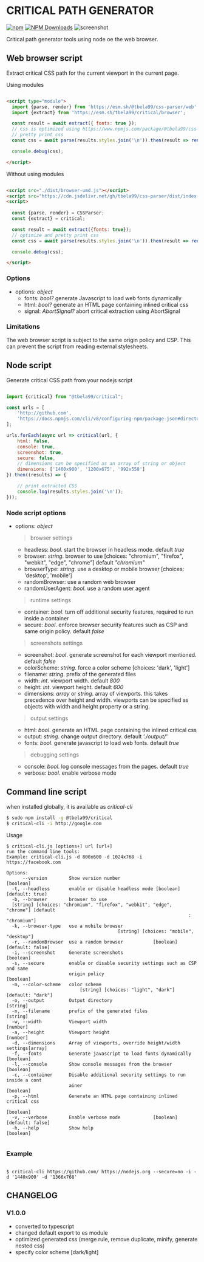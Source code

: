# CRITICAL PATH GENERATOR
[![npm](https://img.shields.io/badge/dynamic/json?url=https%3A%2F%2Fraw.githubusercontent.com%2Ftbela99%2Fcritical%2Fmaster%2Fpackage.json&query=version&logo=npm&label=npm&link=https%3A%2F%2Fwww.npmjs.com%2Fpackage%2F%40tbela99%2Fcritical)](https://www.npmjs.com/package/@tbela99/critical) [![NPM Downloads](https://img.shields.io/npm/dm/%40tbela99%2Fcritical)](https://www.npmjs.com/package/@tbela99/critical)
![screenshot](https://raw.githubusercontent.com/tbela99/critical/master/screenshot.png)

Critical path generator tools using node oe the web browser.

## Web browser script

Extract critical CSS path for the current viewport in the current page.

Using modules
```html

<script type="module">
  import {parse, render} from 'https://esm.sh/@tbela99/css-parser/web';
  import {extract} from 'https://esm.sh/tbela99/critical/browser';

  const result = await extract({ fonts: true });
  // css is optimized using https://www.npmjs.com/package/@tbela99/css-parser
  // pretty print css
  const css = await parse(results.styles.join('\n')).then(result => render(result.ast, {minify: false}).code);

  console.debug(css);

</script>
```

Without using modules
```html

<script src="./dist/browser-umd.js"></script>
<script src="https://cdn.jsdelivr.net/gh/tbela99/css-parser/dist/index-umd-web.js"></script>
<script>
  
  const {parse, render} = CSSParser;
  const {extract} = critical;

  const result = await extract({fonts: true});
  // optimize and pretty print css
  const css = await parse(results.styles.join('\n')).then(result => render(result.ast, {minify: false}).code);

  console.debug(css);

</script>
```

### Options

- options: _object_
    - fonts: _bool?_ generate Javascript to load web fonts dynamically
    - html: _bool?_ generate an HTML page containing inlined critical css
    - signal: _AbortSignal?_ abort critical extraction using AbortSignal

### Limitations

The web browser script is subject to the same origin policy and CSP.
This can prevent the script from reading external stylesheets.

## Node script

Generate critical CSS path from your nodejs script

```javascript

import {critical} from "@tbela99/critical";

const urls = [
    'http://github.com',
    'https://docs.npmjs.com/cli/v8/configuring-npm/package-json#directories'
];

urls.forEach(async url => critical(url, {
    html: false,
    console: true,
    screenshot: true,
    secure: false,
    // dimensions can be specified as an array of string or object
    dimensions: ['1400x900', '1200x675', '992x558']
}).then((results) => {

    // print extracted CSS
    console.log(results.styles.join('\n'));
}));

```

### Node script options

- options: _object_
  > browser settings
    - headless: _bool_. start the browser in headless mode. default _true_
    - browser: _string_. browser to use [choices: "chromium", "firefox", "webkit", "edge", "chrome"]
      default _"chromium"_
    - browserType: _string_. use a desktop or mobile browser [choices: 'desktop', 'mobile']
    - randomBrowser: use a random web browser
    - randomUserAgent: _bool_. use a random user agent
  > runtime settings
    - container: _bool_. turn off additional security features, required to run inside a container
    - secure: _bool_. enforce browser security features such as CSP and same origin policy. default _false_
  > screenshots settings
    - screenshot: _bool_. generate screenshot for each viewport mentioned. default _false_
    - colorScheme: _string_. force a color scheme [choices: 'dark', 'light']
    - filename: _string_. prefix of the generated files
    - width: _int_. viewport width. default _800_
    - height: _int_. viewport height. default _600_
    - dimensions: _array_ or _string_. array of viewports. this takes precedence over height and width. viewports can be
      specified as objects with width and height property or a string.
  > output settings    
    - html: _bool_. generate an HTML page containing the inlined critical css
    - output: _string_. change output directory. default _'./output/'_
    - fonts: _bool_. generate javascript to load web fonts. default _true_
  > debugging settings
    - console: _bool_. log console messages from the pages. default _true_
    - verbose: _bool_. enable verbose mode

## Command line script

when installed globally, it is available as _critical-cli_

```bash
$ sudo npm install -g @tbela99/critical
$ critical-cli -i http://google.com
```

Usage

```shell
$ critical-cli.js [options+] url [url+]
run the command line tools:
Example: critical-cli.js -d 800x600 -d 1024x768 -i https://facebook.com

Options:
      --version        Show version number                             [boolean]
  -t, --headless       enable or disable headless mode [boolean] [default: true]
  -b, --browser        browser to use
  [string] [choices: "chromium", "firefox", "webkit", "edge", "chrome"] [default
                                                                   : "chromium"]
  -k, --browser-type   use a mobile browser
                                         [string] [choices: "mobile", "desktop"]
  -r, --randomBrowser  use a random browser           [boolean] [default: false]
  -i, --screenshot     Generate screenshots                            [boolean]
  -s, --secure         enable or disable security settings such as CSP and same
                       origin policy                                   [boolean]
  -m, --color-scheme   color scheme
                           [string] [choices: "light", "dark"] [default: "dark"]
  -o, --output         Output directory                                 [string]
  -n, --filename       prefix of the generated files                    [string]
  -w, --width          Viewport width                                   [number]
  -a, --height         Viewport height                                  [number]
  -d, --dimensions     Array of viewports, override height/width settings[array]
  -f, --fonts          Generate javascript to load fonts dynamically   [boolean]
  -l, --console        Show console messages from the browser          [boolean]
  -c, --container      Disable additional security settings to run inside a cont
                       ainer                                           [boolean]
  -p, --html           Generate an HTML page containing inlined critical css
                                                                       [boolean]
  -v, --verbose        Enable verbose mode            [boolean] [default: false]
  -h, --help           Show help                                       [boolean]


```

### Example

```shell

$ critical-cli https://github.com/ https://nodejs.org --secure=no -i -d '1440x900' -d '1366x768'
```
## CHANGELOG

### V1.0.0

- converted to typescript
- changed default export to es module
- optimized generated css (merge rule, remove duplicate, minify, generate nested css)
- specify color scheme [dark/light]


